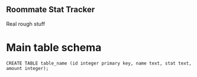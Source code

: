 ## Roommate Stat Tracker

Real rough stuff

# Main table schema

`CREATE TABLE table_name (id integer primary key, name text, stat text, amount integer);`

